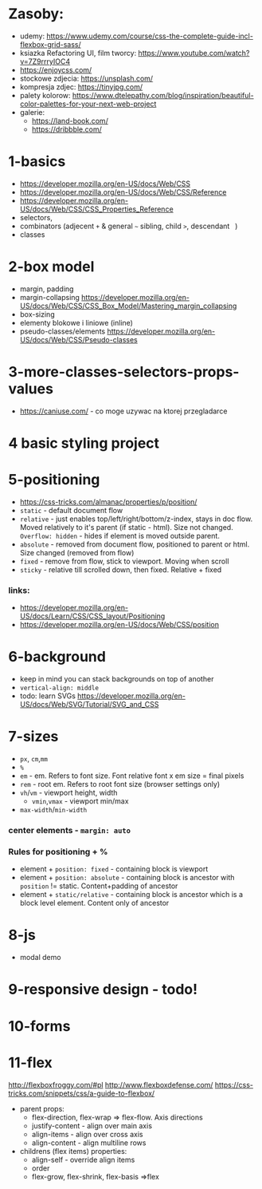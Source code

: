 # Zasoby:
* udemy: https://www.udemy.com/course/css-the-complete-guide-incl-flexbox-grid-sass/
* ksiazka Refactoring UI, film tworcy: https://www.youtube.com/watch?v=7Z9rrryIOC4
* https://enjoycss.com/
* stockowe zdjecia: https://unsplash.com/
* kompresja zdjec: https://tinyjpg.com/
* palety kolorow: https://www.dtelepathy.com/blog/inspiration/beautiful-color-palettes-for-your-next-web-project
* galerie: 
    * https://land-book.com/
    * https://dribbble.com/

# 1-basics
* https://developer.mozilla.org/en-US/docs/Web/CSS
* https://developer.mozilla.org/en-US/docs/Web/CSS/Reference
* https://developer.mozilla.org/en-US/docs/Web/CSS/CSS_Properties_Reference
* selectors, 
* combinators (adjecent `+` & general `~` sibling, child `>`, descendant ` `)
* classes

# 2-box model
* margin, padding
* margin-collapsing https://developer.mozilla.org/en-US/docs/Web/CSS/CSS_Box_Model/Mastering_margin_collapsing
* box-sizing
* elementy blokowe i liniowe (inline)
* pseudo-classes/elements https://developer.mozilla.org/en-US/docs/Web/CSS/Pseudo-classes

# 3-more-classes-selectors-props-values
* https://caniuse.com/ - co moge uzywac na ktorej przegladarce

# 4 basic styling project
# 5-positioning
* https://css-tricks.com/almanac/properties/p/position/
* `static` - default document flow
* `relative` - just enables top/left/right/bottom/z-index, stays in doc flow. Moved relatively to it's parent (if static - html). Size not changed. `Overflow: hidden` - hides if element is moved outside parent.
* `absolute` - removed from document flow, positioned to parent or html. Size changed (removed from flow)
* `fixed` - remove from flow, stick to viewport. Moving when scroll
* `sticky` - relative till scrolled down, then fixed. Relative + fixed
### links:
* https://developer.mozilla.org/en-US/docs/Learn/CSS/CSS_layout/Positioning
* https://developer.mozilla.org/en-US/docs/Web/CSS/position

# 6-background
* keep in mind you can stack backgrounds on top of another
* `vertical-align: middle`
* todo: learn SVGs https://developer.mozilla.org/en-US/docs/Web/SVG/Tutorial/SVG_and_CSS

# 7-sizes
* `px`, `cm`,`mm`
* `%`
* `em` - em. Refers to font size. Font relative font x em size = final pixels
* `rem` - root em. Refers to root font size (browser settings only)
* `vh`/`vm` - viewport height, width
    * `vmin`,`vmax` - viewport min/max
* `max-width`/`min-width`

### center elements - `margin: auto`

### Rules for positioning + %
* element + `position: fixed` - containing block is viewport
* element + `position: absolute` - containing block is ancestor with `position` != static. Content+padding of ancestor
* element + `static/relative` - containing block is ancestor which is a block level element. Content only of ancestor

# 8-js
* modal demo
# 9-responsive design - todo!
# 10-forms
# 11-flex
http://flexboxfroggy.com/#pl
http://www.flexboxdefense.com/
https://css-tricks.com/snippets/css/a-guide-to-flexbox/
* parent props:
    * flex-direction, flex-wrap => flex-flow. Axis directions
    * justify-content - align over main axis
    * align-items - align over cross axis
    * align-content - align multiline rows
* childrens (flex items) properties:
    * align-self - override align items
    * order
    * flex-grow, flex-shrink, flex-basis =>flex
    
    
